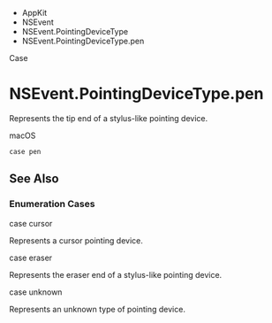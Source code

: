

- AppKit
- NSEvent
- NSEvent.PointingDeviceType
-  NSEvent.PointingDeviceType.pen 

Case

# NSEvent.PointingDeviceType.pen

Represents the tip end of a stylus-like pointing device.

macOS

``` source
case pen
```

## See Also

### Enumeration Cases

case cursor

Represents a cursor pointing device.

case eraser

Represents the eraser end of a stylus-like pointing device.

case unknown

Represents an unknown type of pointing device.


